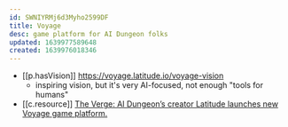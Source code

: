 ```yaml
---
id: SWNIYRMj6d3Myho2599DF
title: Voyage
desc: game platform for AI Dungeon folks
updated: 1639977589648
created: 1639976018346
---
```




- [[p.hasVision]] https://voyage.latitude.io/voyage-vision
  - inspiring vision, but it's very AI-focused, not enough "tools for humans"
- [[c.resource]] 	[The Verge: AI Dungeon’s creator Latitude launches new Voyage game platform.](https://www.theverge.com/2021/12/19/22836418/latitude-ai-dungeon-voyage-ai-powered-game-platform-launch)
